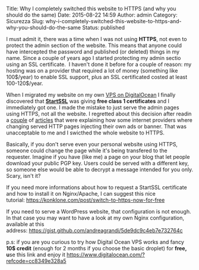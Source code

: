 Title: Why I completely switched this website to HTTPS (and why you should do the same)
Date: 2015-08-22 14:59
Author: admin
Category: Sicurezza
Slug: why-i-completely-switched-this-website-to-https-and-why-you-should-do-the-same
Status: published

I must admit it, there was a time when I was not using **HTTPS**, not
even to protect the admin section of the website. This means that anyone
could have intercepted the password and published (or deleted) things in
my name. Since a couple of years ago I started protecting my admin
sectio using an SSL certificate.  I haven't done it before for a couple
of reason: my hosting was on a provider that required a lot of money
(something like 100\$/year) to enable SSL support, plus an SSL
certificated costed at least 100-120\$/year.

When I migrated my website on my own [VPS on
DigitalOcean](https://www.digitalocean.com/?refcode=cc8349e328a5) I
finally discovered that **[StartSSL](https://www.startssl.com)** was
giving **free class 1 certificates** and I immediately got one. I made
the mistake to just serve the admin pages using HTTPS, not all the
website. I regretted about this decision after readin a
[couple](http://dannyman.toldme.com/2010/12/23/swa-yahoo-being-evil/) of
[articles](http://opensource.com/business/15/8/interview-daniel-roesler-utilityapi)
that were explaining how some internet providers where changing served
HTTP pages injecting their own ads or banner. That was unacceptable to
me and I swicthed the whole website to HTTPS.

Basically, if you don't serve even your personal website using HTTPS,
someone could change the page while it's being transfered to the
requester. Imagine if you have (like me) a page on your blog that let
people download your public PGP key. Users could be served with a
different key, so someone else would be able to decrypt a message
intended for you only. Scary, isn't it?

If you need more informations about how to request a StartSSL
certificate and how to install it on Nginx/Apache, I can suggest this
nice tutorial: <https://konklone.com/post/switch-to-https-now-for-free>

If you need to serve a WordPress website, that configuration is not
enough. In that case you may want to have a look at my own Nginx
configuration, available at this
address: <https://gist.github.com/andreagrandi/5de9dc9c4eb7e732764c>

p.s: if you are you curious to try how Digital Ocean VPS works and fancy
**10\$ credit** (enough for 2 months if you choose the basic droplet)
for **free, u**se this link and enjoy
it <https://www.digitalocean.com/?refcode=cc8349e328a5>
